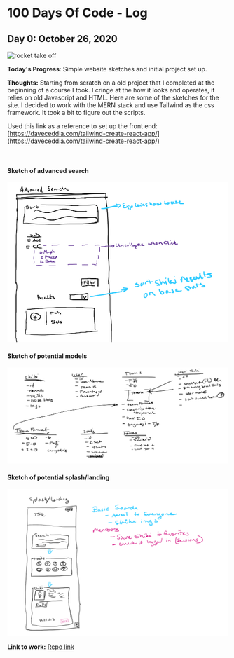 # 100 Days Of Code - Log

## Day 0: October 26, 2020

![rocket take off](https://media.giphy.com/media/tXLpxypfSXvUc/giphy.gif)

**Today's Progress**: Simple website sketches and initial project set up.

**Thoughts:** Starting from scratch on a old project that I completed at the beginning of a course I took. I cringe at the how it looks and operates, it relies on old Javascript and HTML. Here are some of the sketches for the site. I decided to work with the MERN stack and use Tailwind as the css framework. It took a bit to figure out the scripts. 

Used this link as a reference to set up the front end: [https://daveceddia.com/tailwind-create-react-app/](https://daveceddia.com/tailwind-create-react-app/)

<br/>

#### Sketch of advanced search
![sketch of advanced search](/imgs/day0/Day0-1.png)
#### Sketch of potential models
![Models](/imgs/day0/Day0-2.png)
#### Sketch of potential splash/landing
![Models](/imgs/day0/Day0-3.png)


**Link to work:** [Repo link](https://github.com/Beki-G/all-my-shiki)
